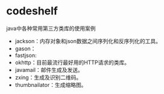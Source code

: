 # codeshelf
java中各种常用第三方类库的使用案例
- jackson：内存对象和json数据之间序列化和反序列化的工具。
- gason：
- fastjson:
- okhttp：目前最流行最好用的HTTP请求的类库。
- javamail：邮件生成及发送。
- zxing：生成及识别二维码。
- thumbnailator：生成缩略图。